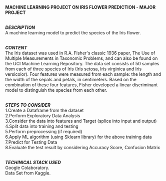 **MACHINE LEARNING PROJECT ON IRIS FLOWER PREDICTION - MAJOR PROJECT**

<br />***DESCRIPTION***
<br />A machine learning model to predict the species of the Iris flower.

<br />***CONTENT***
<br />The Iris dataset was used in R.A. Fisher's classic 1936 paper, The Use of Multiple 
Measurements in Taxonomic Problems, and can also be found on the UCI Machine Learning 
Repository.
The data set consists of 50 samples from each of three species of Iris (Iris setosa, Iris virginica 
and Iris versicolor). Four features were measured from each sample: the length and the 
width of the sepals and petals, in centimeters. Based on the combination of these four 
features, Fisher developed a linear discriminant model to distinguish the species from each 
other.

<br />***STEPS TO CONSIDER***
<br />1.Create a Dataframe from the dataset
<br />2.Perform Exploratory Data Analysis 
<br />3.Consider the data into features and Target (splice into input and output)
<br />4.Split data into training and testing
<br />5.Perform preprocessing (if required)
<br />6.Apply ML algorithm (using Sklearn library) for the above training data
<br />7.Predict for Testing Data
<br />8.Evaluate the test result by considering Accuracy Score, Confusion Matrix

<br />***TECHINICAL STACK USED***
<br />Google Colaboratory.
<br />Data Set from Kaggle.
